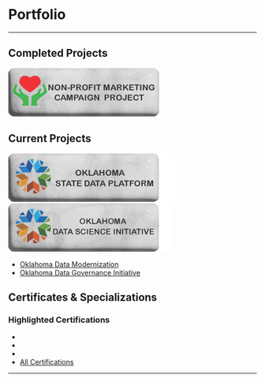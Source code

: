 # Portfolio

---

## Completed Projects 

[<img src="images/NonProfitButton.gif?raw=true"/>](/pages/SASProject.md)

## Current Projects

[<img src="images/SDP Button.gif?raw=true"/>](/pages/OklahomaStateDataPlatformProject.md) <br>
[<img src="images/OKDataScienceButton.gif?raw=true"/>](/pages/DataScienceInitiative.md) <br>
- [Oklahoma Data Modernization](https://oklahoma.gov/omes/services/information-services/dataservices.html)
- [Oklahoma Data Governance Initiative](https://oklahoma.gov/omes/services/information-services/data-governance.html)

## Certificates & Specializations
### Highlighted Certifications
-
-
-
- [All Certifications](/pages/Certifications.md)
---



